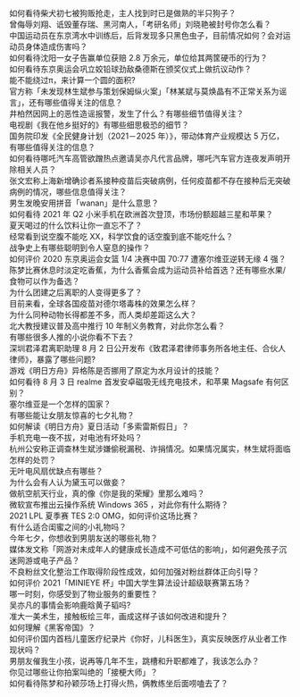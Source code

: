 如何看待柴犬初七被狗贩抢走，主人找到时已是做熟的半只狗子？  
曾侮辱刘翔、诋毁董存瑞、黑河南人，「考研名师」刘晓艳被封号你怎么看？  
中国运动员在东京湾水中训练后，后背发现多只黑色虫子，目前情况如何？会对运动员身体造成伤害吗？  
如何看待沈阳一女子告赢单位获赔 2.8 万余元，单位给其两筐硬币的行为？  
如何看待东京奥运会巩立姣铅球劲敌桑德斯在颁奖仪式上做抗议动作？  
能不能绕过π，来计算一个圆的面积?  
官方称「未发现林生斌参与策划保姆纵火案」「林某斌与莫焕晶有不正常关系为谣言」，还有哪些值得关注的信息？  
井柏然因网上的恶性造谣报警，发生了什么？有哪些细节值得关注？  
电视剧《我在他乡挺好的》有哪些细思极恐的细节？  
国务院印发《全民健身计划（2021－2025 年）》，带动体育产业规模达 5 万亿，有哪些值得关注的信息？  
如何看待哪吒汽车高管欲蹭热点邀请吴亦凡代言品牌，哪吒汽车官方连夜发声明开除相关人员？  
张文宏称上海新增确诊者系接种疫苗后突破病例，任何疫苗都不存在接种后无突破病例的情况，哪些信息值得关注？  
男生发晚安用拼音「wanan」是什么意思？  
如何看待 2021 年 Q2 小米手机在欧洲首次登顶，市场份额超越三星和苹果？  
夏天喝过的什么饮料让你一直忘不了？  
经常看到说空腹不能吃 XX，科学饮食的话空腹到底不能吃什么？  
战争史上有哪些聪明到令人窒息的操作？  
如何评价 2020 东京奥运会女篮 1/4 决赛中国 70:77 遭塞尔维亚逆转无缘 4 强？  
陈梦比赛休息时淡定吃香蕉，为什么香蕉会成为运动员补给首选？还有哪些水果/食物可以作为备选？  
为什么团建之后离职的人变得更多了？  
目前来看，全球各国疫苗对德尔塔毒株的效果怎么样？  
为什么同种动物长得都差不多，而人类却差距这么大？  
北大教授建议普及高中推行 10 年制义务教育，对此你怎么看？  
有哪些很多人推的小说你看不下去？  
深圳君泽君离职助理 8 月 2 日公开发布《致君泽君律师事务所各地主任、合伙人律师》，暴露了哪些问题?  
游戏《明日方舟》异格陈是否挪用了原定为水月设计的技能？  
如何看待 8 月 3 日 realme 首发安卓磁吸无线充电技术，和苹果 Magsafe 有何区别？  
塞尔维亚是一个怎样的国家？  
有哪些能让女朋友惊喜的七夕礼物？  
如何解读《明日方舟》夏日活动「多索雷斯假日」？  
手机充电一夜不拔，对电池有坏处吗？  
杭州公安称正调查林生斌涉嫌偷税漏税、诈捐情况。如果情况属实，林生斌将面临怎样的处罚？  
无叶电风扇优缺点有哪些？  
为什么会有人认为黛玉可以做妾？  
做航空航天行业，真的像《你是我的荣耀》里那么难吗？  
微软宣布推出云操作系统 Windows 365 ，对此你有什么期待？  
2021 LPL 夏季赛 TES 2:0 OMG，如何评价这场比赛？  
有什么适合闺蜜之间的小礼物吗？  
今年七夕，你想收到男朋友送的哪些礼物？  
媒体发文称「网游对未成年人的健康成长造成不可低估的影响」，如何避免孩子沉迷网游或电子产品？  
不良粉丝文化整治工作取得阶段性成效，如何加强对粉丝群体正向引导？  
如何评价 2021「MINIEYE 杯」中国大学生算法设计超级联赛第五场？  
哪一时刻，你感受到了物业服务的重要性？  
吴亦凡的事情会影响鹿晗黄子韬吗?  
准大一美术生，接触板绘三年，画成这样子该如何改进和提升？  
如何理解《黑客帝国》？  
如何评价国内首档儿童医疗纪录片《你好，儿科医生》，真实反映医疗从业者工作现状吗？  
男朋友催我生小孩，说再等几年不生，跳槽和升职都难了，我该怎么办？  
你见过哪些让你拍案叫绝的「接梗大师」？  
如何看待陈梦和孙颖莎场上打得火热，俩教练坐后面唠嗑去了？  

